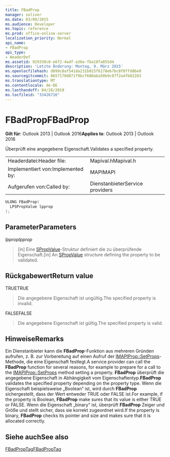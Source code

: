 ```yaml
---
title: FBadProp
manager: soliver
ms.date: 03/09/2015
ms.audience: Developer
ms.topic: reference
ms.prod: office-online-server
localization_priority: Normal
api_name:
- FBadProp
api_type:
- HeaderDef
ms.assetid: 929330c8-e6f2-4adf-a36e-fba18fa055d4
description: 'Letzte Änderung: Montag, 9. März 2015'
ms.openlocfilehash: d899c8af541da231b015f6178eb7bc8f0ffd86e0
ms.sourcegitcommit: 8657170d071f9bcf680aba50b9c07f2a4fb82283
ms.translationtype: MT
ms.contentlocale: de-DE
ms.lasthandoff: 04/28/2019
ms.locfileid: "33426716"
---
```

# <a name="fbadprop"></a><span data-ttu-id="1ef76-103">FBadProp</span><span class="sxs-lookup"><span data-stu-id="1ef76-103">FBadProp</span></span>

  
  
<span data-ttu-id="1ef76-104">**Gilt für**: Outlook 2013 | Outlook 2016</span><span class="sxs-lookup"><span data-stu-id="1ef76-104">**Applies to**: Outlook 2013 | Outlook 2016</span></span> 
  
<span data-ttu-id="1ef76-105">Überprüft eine angegebene Eigenschaft.</span><span class="sxs-lookup"><span data-stu-id="1ef76-105">Validates a specified property.</span></span> 
  
|||
|:-----|:-----|
|<span data-ttu-id="1ef76-106">Headerdatei:</span><span class="sxs-lookup"><span data-stu-id="1ef76-106">Header file:</span></span>  <br/> |<span data-ttu-id="1ef76-107">Mapival.h</span><span class="sxs-lookup"><span data-stu-id="1ef76-107">Mapival.h</span></span>  <br/> |
|<span data-ttu-id="1ef76-108">Implementiert von:</span><span class="sxs-lookup"><span data-stu-id="1ef76-108">Implemented by:</span></span>  <br/> |<span data-ttu-id="1ef76-109">MAPI</span><span class="sxs-lookup"><span data-stu-id="1ef76-109">MAPI</span></span>  <br/> |
|<span data-ttu-id="1ef76-110">Aufgerufen von:</span><span class="sxs-lookup"><span data-stu-id="1ef76-110">Called by:</span></span>  <br/> |<span data-ttu-id="1ef76-111">Dienstanbieter</span><span class="sxs-lookup"><span data-stu-id="1ef76-111">Service providers</span></span>  <br/> |
   
```cpp
ULONG FBadProp(
  LPSPropValue lpprop
);
```

## <a name="parameters"></a><span data-ttu-id="1ef76-112">Parameter</span><span class="sxs-lookup"><span data-stu-id="1ef76-112">Parameters</span></span>

 <span data-ttu-id="1ef76-113">_lpprop_</span><span class="sxs-lookup"><span data-stu-id="1ef76-113">_lpprop_</span></span>
  
> <span data-ttu-id="1ef76-114">[in] Eine [SPropValue](spropvalue.md)-Struktur definiert die zu überprüfende Eigenschaft.</span><span class="sxs-lookup"><span data-stu-id="1ef76-114">[in] An [SPropValue](spropvalue.md) structure defining the property to be validated.</span></span> 
    
## <a name="return-value"></a><span data-ttu-id="1ef76-115">Rückgabewert</span><span class="sxs-lookup"><span data-stu-id="1ef76-115">Return value</span></span>

<span data-ttu-id="1ef76-116">TRUE</span><span class="sxs-lookup"><span data-stu-id="1ef76-116">TRUE</span></span> 
  
> <span data-ttu-id="1ef76-117">Die angegebene Eigenschaft ist ungültig.</span><span class="sxs-lookup"><span data-stu-id="1ef76-117">The specified property is invalid.</span></span> 
    
<span data-ttu-id="1ef76-118">FALSE</span><span class="sxs-lookup"><span data-stu-id="1ef76-118">FALSE</span></span> 
  
> <span data-ttu-id="1ef76-119">Die angegebene Eigenschaft ist gültig.</span><span class="sxs-lookup"><span data-stu-id="1ef76-119">The specified property is valid.</span></span>
    
## <a name="remarks"></a><span data-ttu-id="1ef76-120">Hinweise</span><span class="sxs-lookup"><span data-stu-id="1ef76-120">Remarks</span></span>

<span data-ttu-id="1ef76-121">Ein Dienstanbieter kann die **FBadProp**-Funktion aus mehreren Gründen aufrufen, z. B. zur Vorbereitung auf einen Aufruf der [IMAPIProp::SetProps](imapiprop-setprops.md)-Methode, die eine Eigenschaft festlegt.</span><span class="sxs-lookup"><span data-stu-id="1ef76-121">A service provider can call the **FBadProp** function for several reasons, for example to prepare for a call to the [IMAPIProp::SetProps](imapiprop-setprops.md) method setting a property.</span></span> <span data-ttu-id="1ef76-122">**FBadProp** überprüft die angegebene Eigenschaft in Abhängigkeit vom Eigenschaftentyp.</span><span class="sxs-lookup"><span data-stu-id="1ef76-122">**FBadProp** validates the specified property depending on the property type.</span></span> <span data-ttu-id="1ef76-123">Wenn die Eigenschaft beispielsweise „Boolean“ ist, wird durch **FBadProp** sichergestellt, dass der Wert entweder TRUE oder FALSE ist.</span><span class="sxs-lookup"><span data-stu-id="1ef76-123">For example, if the property is Boolean, **FBadProp** make sures that its value is either TRUE or FALSE.</span></span> <span data-ttu-id="1ef76-124">Wenn die Eigenschaft „binary“ ist, überprüft **FBadProp** Zeiger und Größe und stellt sicher, dass sie korrekt zugeordnet wird.</span><span class="sxs-lookup"><span data-stu-id="1ef76-124">If the property is binary, **FBadProp** checks its pointer and size and makes sure that it is allocated correctly.</span></span> 
  
## <a name="see-also"></a><span data-ttu-id="1ef76-125">Siehe auch</span><span class="sxs-lookup"><span data-stu-id="1ef76-125">See also</span></span>



[<span data-ttu-id="1ef76-126">FBadPropTag</span><span class="sxs-lookup"><span data-stu-id="1ef76-126">FBadPropTag</span></span>](fbadproptag.md)

